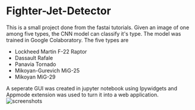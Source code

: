 # Fighter-Jet-Detector
This is a small project done from the fastai tutorials. Given an image of one among five types, the CNN model can classify it's type. The model was trained in Google Colaboratory.
The five types are 
- Lockheed Martin F-22 Raptor
- Dassault Rafale
- Panavia Tornado
- Mikoyan-Gurevich MiG-25
- Mikoyan MiG-29

A seperate GUI was created in jupyter notebook using Ipywidgets and Appmode extension was used to turn it into a web application.
![screenshots](./Screenshot(720).png)
